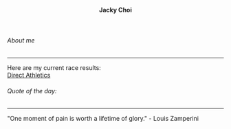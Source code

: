 

<p align="center">
  <b>Jacky Choi</b><br>
    <br><br>
  </p>
  
###### About me
---

 Here are my current race results:  
 [Direct Athletics](https://www.directathletics.com/athletes/track/6574478.html)


###### Quote of the day:
---
"One moment of pain is worth a lifetime of glory." - Louis Zamperini
